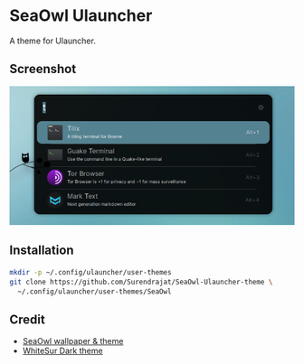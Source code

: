 # SeaOwl Ulauncher

A theme for Ulauncher.

## Screenshot
![](./SeaOwl.png)

## Installation

```sh
mkdir -p ~/.config/ulauncher/user-themes
git clone https://github.com/Surendrajat/SeaOwl-Ulauncher-theme \
  ~/.config/ulauncher/user-themes/SeaOwl
```

## Credit

- [SeaOwl wallpaper & theme](https://github.com/VijayLalwani/SeaOwl)
- [WhiteSur Dark theme](https://github.com/Raayib/WhiteSur-Dark-ulauncher)